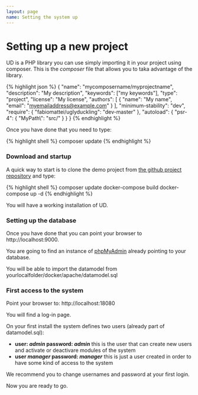 ```yaml
---
layout: page
name: Setting the system up
---
```


# Setting up a new project

UD is a PHP library you can use simply importing it in your project using composer.
This is the *composer* file that allows you to taka advantage of the library. 

{% highlight json %}
{
    "name": "mycomposername/myprojectname",
    "description": "My description",
    "keywords": ["my keywords"],
    "type": "project",
    "license": "My license",
    "authors": [
        {
            "name": "My name",
            "email": "myemailaddress@example.com"
        }
    ],
    "minimum-stability": "dev",
    "require": {
        "fabiomattei/uglyduckling": "dev-master"
    },
    "autoload": {
        "psr-4": {
            "MyPath\\": "src/"
        }
    }
}
{% endhighlight %}

Once you have done that you need to type:

{% highlight shell %}
composer update
{% endhighlight %}

### Download and startup

A quick way to start is to clone the demo project from <a href="https://github.com/fabiomattei/ud-demo">the github project repository</a> and type:

{% highlight shell %}
composer update
docker-compose build
docker-compose up -d
{% endhighlight %}

You will have a working installation of UD.

### Setting up the database

Once you have done that you can point your browser to http://localhost:9000.

You are going to find an instance of <a href="https://www.phpmyadmin.net/">phpMyAdmin</a> already pointing to your database.

You will be able to import the datamodel from yourlocalfolder/docker/apache/datamodel.sql

### First access to the system

Point your browser to: http://localhost:18080

You will find a log-in page.

On your first install the system defines two users (already part of datamodel.sql):

* **user: _admin_ password: _admin_** this is the user that can create new users and activate or deactivare modules of the system
* **user _manager_ password: _manager_** this is just a user created in order to have some kind of access to the system

We recommend you to change usernames and password at your first login.

Now you are ready to go.
